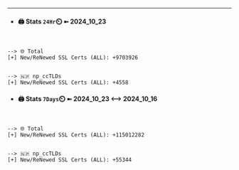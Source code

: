 

---
- #### 🖨️ **Stats** `24Hr`⏲️ ➼ 2024_10_23
```console


--> 🌐 Total
[+] New/ReNewed SSL Certs (ALL): +9703926


--> 🇳🇵 np_ccTLDs
[+] New/ReNewed SSL Certs (ALL): +4558

```

- #### 🖨️ **Stats** `7Days`⏲️ ➼ 2024_10_23 <--> 2024_10_16
```console


--> 🌐 Total
[+] New/ReNewed SSL Certs (ALL): +115012282


--> 🇳🇵 np_ccTLDs
[+] New/ReNewed SSL Certs (ALL): +55344

```

